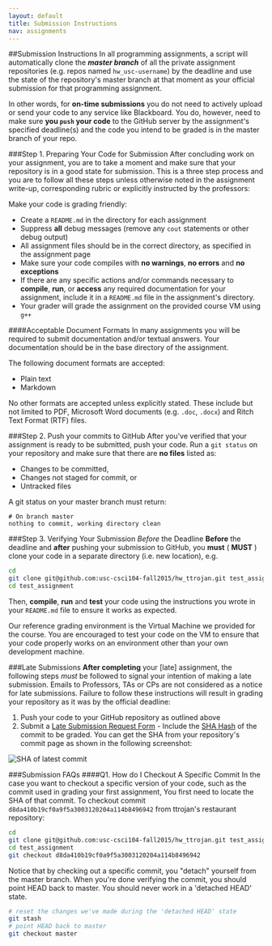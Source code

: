 ```yaml
---
layout: default
title: Submission Instructions
nav: assignments
---
```


##Submission Instructions
In all programming assignments, a script will automatically clone the _**master branch**_ of all the private assignment repositories (e.g. repos named `hw_usc-username`) by the deadline and use the state of the repository's master branch at that moment as your official submission for that programming assignment.

In other words, for **on-time submissions** you do not need to actively upload or send your code to any service like Blackboard. You do, however, need to make sure **you `push` your code** to the GitHub server by the assignment's specified deadline(s) and the code you intend to be graded is in the master branch of your repo.

###Step 1. Preparing Your Code for Submission
After concluding work on your assignment, you are to take a moment and make sure that your repository is in a good state for submission. This is a three step process and you are to follow all these steps unless otherwise noted in the assignment write-up, corresponding rubric or explicitly instructed by the professors:

Make your code is grading friendly:

  + Create a `README.md` in the directory for each assignment
  + Suppress **all** debug messages (remove any `cout` statements or other debug output)
  + All assignment files should be in the correct directory, as specified in the assignment page
  + Make sure your code compiles with **no warnings**, **no errors** and **no exceptions**
  + If there are any specific actions and/or commands necessary to **compile**, **run**, or **access** any required documentation for your assignment, include it in a `README.md` file in the assignment's directory.
  + Your grader will grade the assignment on the provided course VM using `g++`


####Acceptable Document Formats
In many assignments you will be required to submit documentation and/or textual answers. Your documentation should be in the base directory of the assignment.

The following document formats are accepted:

  + Plain text
  + Markdown

No other formats are accepted unless explicitly stated. These include but not limited to PDF, Microsoft Word documents (e.g. `.doc`, `.docx`) and Ritch Text Format (RTF) files.

###Step 2. Push your commits to GitHub
After you've verified that your assignment is ready to be submitted, push your code. Run a `git status` on your repository and make sure that there are **no files** listed as:

  + Changes to be committed,
  + Changes not staged for commit, or
  + Untracked files

A git status on your master branch must return:
    
```
# On branch master
nothing to commit, working directory clean
```

###Step 3. Verifying Your Submission _Before_ the Deadline
**Before** the deadline and **after** pushing your submission to GitHub, you **must** ( **MUST** ) clone your code in a separate directory (i.e. new location), e.g.

```bash
cd
git clone git@github.com:usc-csci104-fall2015/hw_ttrojan.git test_assignment
cd test_assignment
```

Then, **compile**, **run** and **test** your code using the instructions you wrote in your `README.md` file to ensure it works as expected. 

Our reference grading environment is the Virtual Machine we provided for the course. You are encouraged to test your code on the VM to ensure that your code properly works on an environment other than your own development machine.

###Late Submissions
**After completing** your [late] assignment, the following steps _must_ be followed to signal your intention of making a late submission. Emails to Professors, TAs or CPs are not considered as a notice for late submissions. Failure to follow these instructions will result in grading your repository as it was by the official deadline:

  1. Push your code to your GitHub repository as outlined above
  1. Submit a [Late Submission Request Form](http://bit.ly/cs104_fall15Late)
    - Include the [SHA Hash](http://www-cs-students.stanford.edu/~blynn/gitmagic/ch08.html#_integrity) of the commit to be graded. You can get the SHA from your repository's commit page as shown in the following screenshot:

![SHA of latest commit](http://bits.usc.edu/cs104/assignments/img/github_commit-sha.png)



###Submission FAQs
####Q1. How do I Checkout A Specific Commit
In the case you want to checkout a specific version of your code, such as the commit used in grading your first assignment, You first need to locate the SHA of that commit. To checkout commit `d8da410b19cf0a9f5a3003120204a114b8496942` from ttrojan's restaurant repository:

```bash
cd
git clone git@github.com:usc-csci104-fall2015/hw_ttrojan.git test_assignment
cd test_assignment
git checkout d8da410b19cf0a9f5a3003120204a114b8496942
```

Notice that by checking out a specific commit, you "detach" yourself from the master branch. When you're done verifying the commit, you should point HEAD back to master. You should never work in a 'detached HEAD' state.

```bash
# reset the changes we've made during the 'detached HEAD' state
git stash
# point HEAD back to master
git checkout master
```

